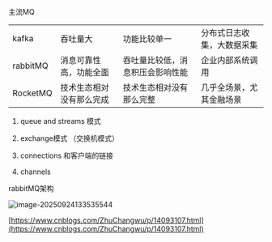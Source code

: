 主流MQ

|          |                          |                                  |                            |
| -------- | ------------------------ | -------------------------------- | -------------------------- |
| kafka    | 吞吐量大                 | 功能比较单一                     | 分布式日志收集，大数据采集 |
| rabbitMQ | 消息可靠性高，功能全面   | 吞吐量比较低，消息积压会影响性能 | 企业内部系统调用           |
| RocketMQ | 技术生态相对没有那么完成 | 技术生态相对没有那么完整         | 几乎全场景，尤其金融场景   |

1. queue and streams 模式

2. exchange模式 （交换机模式）

   

3. connections 和客户端的链接

4. channels 

rabbitMQ架构

![image-20250924133535544](https://leslieyedoc.oss-cn-shanghai.aliyuncs.com/img/20250924-133539-image-20250924133535544.png)

[https://www.cnblogs.com/ZhuChangwu/p/14093107.html](https://www.cnblogs.com/ZhuChangwu/p/14093107.html)